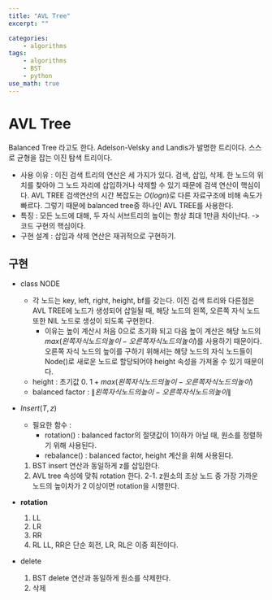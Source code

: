 ```yaml
---
title: "AVL Tree"
excerpt: ""

categories:
    - algorithms
tags:
    - algorithms
    - BST
    - python
use_math: true
---
```


# AVL Tree
Balanced Tree 라고도 한다.
Adelson-Velsky and Landis가 발명한 트리이다. 스스로 균형을 잡는 이진 탐색 트리이다.

- 사용 이유 : 이진 검색 트리의 연산은 세 가지가 있다. 검색, 삽입, 삭제. 한 노드의 위치를 찾아야 그 노드 자리에 삽입하거나 삭제할 수 있기 때문에 검색 연산이 핵심이다.
AVL TREE 검색연산의 시간 복잡도는 $O\left(log n \right)$로 다른 자료구조에 비해 속도가 빠르다. 그렇기 때문에 balanced tree중 하나인 AVL TREE를 사용한다.
- 특징 : 모든 노드에 대해, 두 자식 서브트리의 높이는 항상 최대 1만큼 차이난다. -> 코드 구현의 핵심이다.
- 구현 설계 : 삽입과 삭제 연산은 재귀적으로 구현하기.

## 구현
- class NODE
  - 각 노드는 key, left, right, height, bf를 갖는다. 이진 검색 트리와 다른점은 AVL TREE에 노드가 생성되어 삽일될 때, 해당 노드의 왼쪽, 오른쪽 자식 노드 또한 NIL 노드로 생성이 되도록 구현한다.
      * 이유는 높이 계산시 처음 0으로 초기화 되고 다음 높이 계산은 해당 노드의 $max\left(왼쪽 자식 노드의 높이 - 오른쪽 자식 노드의 높이 \right)$를 사용하기 때문이다. 오른쪽 자식 노드의 높이를 구하기 위해서는 해당 노드의 자식 노드들이 Node()로 새로운 노드로 할당되어야 height 속성을 가져올 수 있기 때문이다.
  - height : 초기값 0. $1 + max\left(왼쪽 자식 노드의 높이 - 오른쪽 자식 노드의 높이 \right)$
  - balanced factor : $\|왼쪽 자식 노드의 높이 - 오른쪽 자식 노드의 높이\|$

- $Insert\left(T,z\right)$
  * 필요한 함수 :
      - rotation() : balanced factor의 절댓값이 1이하가 아닐 때, 원소를 정렬하기 위해 사용된다.
      - rebalance() : balanced factor, height 계산을 위해 사용된다.

  1. BST insert 연산과 동일하게 z를 삽입한다.
  2. AVL tree 속성에 맞춰 rotation 한다.
      2-1. z원소의 조상 노드 중 가장 가까운 노드의 높이차가 2 이상이면 rotation을 시행한다.

- **rotation**
  1. LL
  2. LR
  3. RR
  4. RL
LL, RR은 단순 회전, LR, RL은 이중 회전이다.


- delete
  1. BST delete 연산과 동일하게 원소를 삭제한다.
  2. 삭제  
